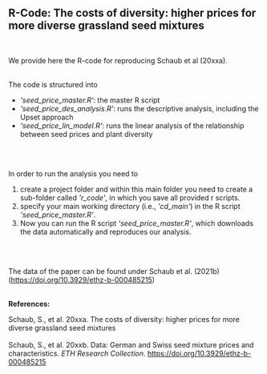 ## R-Code: The costs of diversity: higher prices for more diverse grassland seed mixtures
<br>

We provide here the R-code for reproducing Schaub et al (20xxa). 
<br>
<br>
 
The code is structured into <br> 
- *'seed_price_master.R'*: the master R script <br>
- *'seed_price_des_analysis.R'*: runs the descriptive analysis, including the Upset approach <br>
- *'seed_price_lin_model.R'*: runs the linear analysis of the relationship between seed prices and plant diversity <br>
<br>
<br>

In order to run the analysis you need to <br>
1) create a project folder and within this main folder you need to create a sub-folder called *'r_code'*, in which you save all provided r scripts.  <br>
2) specify your main working directory (i.e., *'cd_main'*) in the R script *'seed_price_master.R'*.<br>
3) Now you can run the R script *'seed_price_master.R'*, which downloads the data automatically and reproduces our analysis.
<br>
<br>

The data of the paper can be found under Schaub et al. (2021b) (https://doi.org/10.3929/ethz-b-000485215) 
<br>
<br>

**References:**
<br>

Schaub, S., et al. 20xxa. The costs of diversity: higher prices for more diverse grassland seed mixtures
<br>
<br>
Schaub, S., et al. 20xxb. Data: German and Swiss seed mixture prices and characteristics. *ETH Research Collection*. https://doi.org/10.3929/ethz-b-000485215
